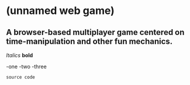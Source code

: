 (unnamed web game)
===

A browser-based multiplayer game centered on time-manipulation and other fun mechanics.
---

*Italics*
**bold**

-one
-two
-three

    source code